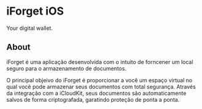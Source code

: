 # iForget iOS

Your digital wallet.

## About
iForget é uma aplicação desenvolvida com o intuito de forncener um local seguro para o armazenamento de documentos. 

O principal objeivo do iForget é proporcionar a você um espaço virtual no qual você pode armazenar seus documentos com total segurança. Através da integração com a iCloudKit, seus documentos são automaticamente salvos de forma criptografada, garatindo proteção de ponta a ponta.